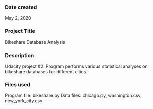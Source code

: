 ### Date created
May 2, 2020

### Project Title
Bikeshare Database Analysis

### Description
Udacity project #2. Program performs various statistical analyses on bikeshare databases for different cities.

### Files used
Program file: bikeshare.py
Data files: chicago.py, washington.csv, new_york_city.csv
